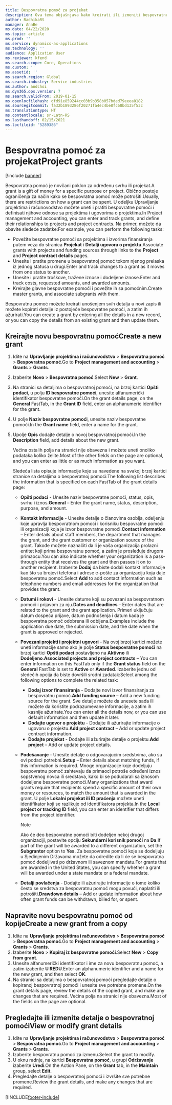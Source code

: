 ```yaml
---
title: Bespovratna pomoć za projekat
description: Ova tema objašnjava kako kreirati ili izmeniti bespovratnu pomoć.
author: RadhikaRS
manager: AnnBe
ms.date: 04/22/2020
ms.topic: article
ms.prod: ''
ms.service: dynamics-ax-applications
ms.technology: ''
audience: Application User
ms.reviewer: kfend
ms.search.scope: Core, Operations
ms.custom: ''
ms.assetid: ''
ms.search.region: Global
ms.search.industry: Service industries
ms.author: andchoi
ms.dyn365.ops.version: 7
ms.search.validFrom: 2019-01-15
ms.openlocfilehash: dfd91e859244cc03b9b358b057bded79eeea0182
ms.sourcegitcommit: fa32b1893286f20271fa4ec4be8fc68bd135f53c
ms.translationtype: HT
ms.contentlocale: sr-Latn-RS
ms.lasthandoff: 02/15/2021
ms.locfileid: "5289386"
---
```

# <a name="project-grants"></a><span data-ttu-id="16ee4-103">Bespovratna pomoć za projekat</span><span class="sxs-lookup"><span data-stu-id="16ee4-103">Project grants</span></span>

[!include [banner](../includes/banner.md)]

<span data-ttu-id="16ee4-104">Bespovratna pomoć je novčani poklon za određenu svrhu ili projekat.</span><span class="sxs-lookup"><span data-stu-id="16ee4-104">A grant is a gift of money for a specific purpose or project.</span></span> <span data-ttu-id="16ee4-105">Obično postoje ograničenja za način kako se bespovratna pomoć može potrošiti.</span><span class="sxs-lookup"><span data-stu-id="16ee4-105">Usually, there are restrictions on how a grant can be spent.</span></span> <span data-ttu-id="16ee4-106">U odeljku Upravljanje projektima i računovodstvo možete uneti i pratiti bespovratne pomoći i definisati njihove odnose sa projektima i ugovorima o projektima.</span><span class="sxs-lookup"><span data-stu-id="16ee4-106">In Project management and accounting, you can enter and track grants, and define their relationships to projects and project contracts.</span></span> <span data-ttu-id="16ee4-107">Na primer, možete da obavite sledeće zadatke:</span><span class="sxs-lookup"><span data-stu-id="16ee4-107">For example, you can perform the following tasks:</span></span>

- <span data-ttu-id="16ee4-108">Povežite bespovratne pomoći sa projektima i izvorima finansiranja putem veza do stranica **Projekat** i **Detalji ugovora o projektu**.</span><span class="sxs-lookup"><span data-stu-id="16ee4-108">Associate grants with projects and funding sources through links to the **Project** and **Project contract details** pages.</span></span>
- <span data-ttu-id="16ee4-109">Unesite i pratite promene u bespovratnoj pomoć tokom njenog prelaska iz jednog statusa u drugi.</span><span class="sxs-lookup"><span data-stu-id="16ee4-109">Enter and track changes to a grant as it moves from one status to another.</span></span>
- <span data-ttu-id="16ee4-110">Unesite i pratite troškove, tražene iznose i dodeljene iznose.</span><span class="sxs-lookup"><span data-stu-id="16ee4-110">Enter and track costs, requested amounts, and awarded amounts.</span></span>
- <span data-ttu-id="16ee4-111">Kreirajte glavne bespovratne pomoći i povežite ih sa pomoćnim.</span><span class="sxs-lookup"><span data-stu-id="16ee4-111">Create master grants, and associate subgrants with them.</span></span>

<span data-ttu-id="16ee4-112">Bespovratnu pomoć možete kreirati unošenjem svih detalja u novi zapis ili možete kopirati detalje iz postojeće bespovratne pomoći, a zatim ih ažurirati.</span><span class="sxs-lookup"><span data-stu-id="16ee4-112">You can create a grant by entering all the details in a new record, or you can copy the details from an existing grant and then update them.</span></span>

## <a name="create-a-new-grant"></a><span data-ttu-id="16ee4-113">Kreirajte novu bespovratnu pomoć</span><span class="sxs-lookup"><span data-stu-id="16ee4-113">Create a new grant</span></span>

1. <span data-ttu-id="16ee4-114">Idite na **Upravljanje projektima i računovodstvo** \> **Bespovratna pomoć** \> **Bespovratna pomoć**.</span><span class="sxs-lookup"><span data-stu-id="16ee4-114">Go to **Project management and accounting** \> **Grants** \> **Grants**.</span></span>
2. <span data-ttu-id="16ee4-115">Izaberite **Novo** \> **Bespovratna pomoć**.</span><span class="sxs-lookup"><span data-stu-id="16ee4-115">Select **New** \> **Grant**.</span></span>
3. <span data-ttu-id="16ee4-116">Na stranici sa detaljima o bespovratnoj pomoći, na brzoj kartici **Opšti podaci**, u polju **ID bespovratne pomoći**, unesite alfanumerički identifikator bespovratne pomoći.</span><span class="sxs-lookup"><span data-stu-id="16ee4-116">On the grant details page, on the **General** FastTab, in the **Grant ID** field, enter an alphanumeric identifier for the grant.</span></span>
4. <span data-ttu-id="16ee4-117">U polje **Naziv bespovratne pomoći**, unesite naziv bespovratne pomoći.</span><span class="sxs-lookup"><span data-stu-id="16ee4-117">In the **Grant name** field, enter a name for the grant.</span></span>
5. <span data-ttu-id="16ee4-118">Upolje **Opis** dodajte detalje o novoj bespovratnoj pomoći.</span><span class="sxs-lookup"><span data-stu-id="16ee4-118">In the **Description** field, add details about the new grant.</span></span>

    <span data-ttu-id="16ee4-119">Većina ostalih polja na stranici nije obavezna i možete uneti onoliko podataka koliko želite.</span><span class="sxs-lookup"><span data-stu-id="16ee4-119">Most of the other fields on the page are optional, and you can enter as little or as much information as you want.</span></span>

    <span data-ttu-id="16ee4-120">Sledeća lista opisuje informacije koje su navedene na svakoj brzoj kartici stranice sa detaljima o bespovratnoj pomoći:</span><span class="sxs-lookup"><span data-stu-id="16ee4-120">The following list describes the information that is specified on each FastTab of the grant details page:</span></span>

    - <span data-ttu-id="16ee4-121">**Opšti podaci** - Unesite naziv bespovratne pomoći, status, opis, svrhu i iznos.</span><span class="sxs-lookup"><span data-stu-id="16ee4-121">**General** – Enter the grant name, status, description, purpose, and amount.</span></span>
    - <span data-ttu-id="16ee4-122">**Kontakt informacije** - Unesite detalje o članovima osoblja, odeljenju koje upravlja bespovratnom pomoći i korisniku bespovratne pomoći ili organizaciji koja je izvor bespovratne pomoći.</span><span class="sxs-lookup"><span data-stu-id="16ee4-122">**Contact information** – Enter details about staff members, the department that manages the grant, and the grant customer or organization source of the grant.</span></span> <span data-ttu-id="16ee4-123">Takođe možete naznačiti da li je vaša organizacija prolazni entitet koji prima bespovratnu pomoć, a zatim je prosleđuje drugom primaocu.</span><span class="sxs-lookup"><span data-stu-id="16ee4-123">You can also indicate whether your organization is a pass-through entity that receives the grant and then passes it on to another recipient.</span></span> <span data-ttu-id="16ee4-124">Izaberite **Dodaj** da biste dodali kontakt informacije kao što su brojevi telefona i adrese e-pošte za organizaciju koja daje bespovratnu pomoć.</span><span class="sxs-lookup"><span data-stu-id="16ee4-124">Select **Add** to add contact information such as telephone numbers and email addresses for the organization that provides the grant.</span></span>
    - <span data-ttu-id="16ee4-125">**Datumi i rokovi** - Unesite datume koji su povezani sa bespovratnom pomoći i prijavom za nju.</span><span class="sxs-lookup"><span data-stu-id="16ee4-125">**Dates and deadlines** – Enter dates that are related to the grant and the grant application.</span></span> <span data-ttu-id="16ee4-126">Primeri uključuju datum dospeća prijave, datum podnošenja i datum kada je bespovratna pomoć odobrena ili odbijena.</span><span class="sxs-lookup"><span data-stu-id="16ee4-126">Examples include the application due date, the submission date, and the date when the grant is approved or rejected.</span></span>
    - <span data-ttu-id="16ee4-127">**Povezani projekti i projektni ugovori** - Na ovoj brzoj kartici možete uneti informacije samo ako je polje **Status bespovratne pomoći** na brzoj kartici **Opšti podaci** postavljeno na **Aktivno** ili **Dodeljeno**.</span><span class="sxs-lookup"><span data-stu-id="16ee4-127">**Associated projects and project contracts** – You can enter information on this FastTab only if the **Grant status** field on the **General** FastTab is set to **Active** or **Awarded**.</span></span> <span data-ttu-id="16ee4-128">Izaberite jednu od sledećih opcija da biste dovršili srodni zadatak:</span><span class="sxs-lookup"><span data-stu-id="16ee4-128">Select among the following options to complete the related task:</span></span>

        - <span data-ttu-id="16ee4-129">**Dodaj izvor finansiranja** - Dodajte novi izvor finansiranja za bespovratnu pomoć.</span><span class="sxs-lookup"><span data-stu-id="16ee4-129">**Add funding source** – Add a new funding source for the grant.</span></span> <span data-ttu-id="16ee4-130">Sve detalje možete da unesete sada ili možete da koristite podrazumevane informacije, a zatim ih kasnije ažurirate.</span><span class="sxs-lookup"><span data-stu-id="16ee4-130">You can enter all the details now, or you can use default information and then update it later.</span></span>
        - <span data-ttu-id="16ee4-131">**Dodajte ugovor o projektu** - Dodajte ili ažurirajte informacije o ugovoru o projektu.</span><span class="sxs-lookup"><span data-stu-id="16ee4-131">**Add project contract** – Add or update project contract information.</span></span>
        - <span data-ttu-id="16ee4-132">**Dodajte projekat** - Dodajte ili ažurirajte detalje o projektu.</span><span class="sxs-lookup"><span data-stu-id="16ee4-132">**Add project** – Add or update project details.</span></span>

    - <span data-ttu-id="16ee4-133">**Podešavanje** - Unesite detalje o odgovarajućim sredstvima, ako su ovi podaci potrebni.</span><span class="sxs-lookup"><span data-stu-id="16ee4-133">**Setup** – Enter details about matching funds, if this information is required.</span></span> <span data-ttu-id="16ee4-134">Mnoge organizacije koje dodeljuju bespovratnu pomoć zahtevaju da primaoci potroše određeni iznos sopstvenog novca ili sredstava, kako bi se podudarali sa iznosom dodeljene bespovratne pomoći.</span><span class="sxs-lookup"><span data-stu-id="16ee4-134">Many organizations that award grants require that recipients spend a specific amount of their own money or resources, to match the amount that is awarded in the grant.</span></span> <span data-ttu-id="16ee4-135">U polje **Lokalni projekat ili ID praćenja** možete uneti identifikator koji se razlikuje od identifikatora projekta.</span><span class="sxs-lookup"><span data-stu-id="16ee4-135">In the **Local project or tracking ID** field, you can enter an identifier that differs from the project identifier.</span></span>

        > [!NOTE]
        > <span data-ttu-id="16ee4-136">Ako će deo bespovratne pomoći biti dodeljen nekoj drugoj organizaciji, postavite opciju **Sekundarni korisnik pomoći** na **Da**.</span><span class="sxs-lookup"><span data-stu-id="16ee4-136">If part of the grant will be awarded to a different organization, set the **Subgrantor** option to **Yes**.</span></span> <span data-ttu-id="16ee4-137">Za bespovratne pomoći koje se dodeljuju u Sjedinjenim Državama možete da odredite da li će se bespovratna pomoć dodeljivati po državnom ili saveznom mandatu.</span><span class="sxs-lookup"><span data-stu-id="16ee4-137">For grants that are awarded in the United States, you can specify whether a grant will be awarded under a state mandate or a federal mandate.</span></span>

    - <span data-ttu-id="16ee4-138">**Detalji povlačenja** - Dodajte ili ažurirajte informacije o tome koliko često se sredstva za bespovratnu pomoć mogu povući, naplatiti ili potrošiti.</span><span class="sxs-lookup"><span data-stu-id="16ee4-138">**Drawdown details** – Add or update information about how often grant funds can be withdrawn, billed for, or spent.</span></span>

## <a name="create-a-new-grant-from-a-copy"></a><span data-ttu-id="16ee4-139">Napravite novu bespovratnu pomoć od kopije</span><span class="sxs-lookup"><span data-stu-id="16ee4-139">Create a new grant from a copy</span></span>

1. <span data-ttu-id="16ee4-140">Idite na **Upravljanje projektima i računovodstvo** \> **Bespovratna pomoć** \> **Bespovratna pomoć**.</span><span class="sxs-lookup"><span data-stu-id="16ee4-140">Go to **Project management and accounting** \> **Grants** \> **Grants**.</span></span>
2. <span data-ttu-id="16ee4-141">Izaberite **Novo** \> **Kopiraj iz bespovratne pomoći**.</span><span class="sxs-lookup"><span data-stu-id="16ee4-141">Select **New** \> **Copy from grant**.</span></span>
3. <span data-ttu-id="16ee4-142">Unesite alfanumerički identifikator i ime za novu bespovratnu pomoć, a zatim izaberite **U REDU**.</span><span class="sxs-lookup"><span data-stu-id="16ee4-142">Enter an alphanumeric identifier and a name for the new grant, and then select **OK**.</span></span>
4. <span data-ttu-id="16ee4-143">Na stranici sa detaljima o bespovratnoj pomoći pregledajte detalje o kopiranoj bespovratnoj pomoći i unesite sve potrebne promene.</span><span class="sxs-lookup"><span data-stu-id="16ee4-143">On the grant details page, review the details of the copied grant, and make any changes that are required.</span></span> <span data-ttu-id="16ee4-144">Većina polja na stranici nije obavezna.</span><span class="sxs-lookup"><span data-stu-id="16ee4-144">Most of the fields on the page are optional.</span></span>

## <a name="view-or-modify-grant-details"></a><span data-ttu-id="16ee4-145">Pregledajte ili izmenite detalje o bespovratnoj pomoći</span><span class="sxs-lookup"><span data-stu-id="16ee4-145">View or modify grant details</span></span>

1. <span data-ttu-id="16ee4-146">Idite na **Upravljanje projektima i računovodstvo** \> **Bespovratna pomoć** \> **Bespovratna pomoć**.</span><span class="sxs-lookup"><span data-stu-id="16ee4-146">Go to **Project management and accounting** \> **Grants** \> **Grants**.</span></span>
2. <span data-ttu-id="16ee4-147">Izaberite bespovratnu pomoć za izmenu.</span><span class="sxs-lookup"><span data-stu-id="16ee4-147">Select the grant to modify.</span></span>
3. <span data-ttu-id="16ee4-148">U oknu radnje, na kartici **Bespovratna pomoć**, u grupi **Održavanje** izaberite **Uredi**.</span><span class="sxs-lookup"><span data-stu-id="16ee4-148">On the Action Pane, on the **Grant** tab, in the **Maintain** group, select **Edit**.</span></span>
4. <span data-ttu-id="16ee4-149">Pregledajte detalje o bespovratnoj pomoći i izvršite sve potrebne promene.</span><span class="sxs-lookup"><span data-stu-id="16ee4-149">Review the grant details, and make any changes that are required.</span></span>


[!INCLUDE[footer-include](../includes/footer-banner.md)]